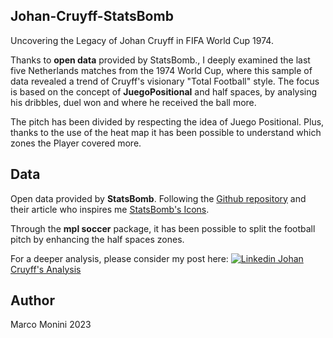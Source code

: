 ## Johan-Cruyff-StatsBomb
Uncovering the Legacy of Johan Cruyff in FIFA World Cup 1974. 

Thanks to **open data** provided by StatsBomb., I deeply examined the last five Netherlands matches from the 1974 World Cup, where this sample of data revealed a trend of Cruyff's visionary "Total Football" style. The focus is based on the concept of **JuegoPositional** and half spaces, by analysing his dribbles, duel won and where he received the ball more. 

The pitch has been divided by respecting the idea of Juego Positional. Plus, thanks to the use of the heat map it has been possible to understand which zones the Player covered more.

## Data
Open data provided by **StatsBomb**. Following the [Github repository](https://github.com/statsbomb) and their article who inspires me [StatsBomb's Icons](https://statsbomb.com/articles/soccer/statsbomb-icons-johan-cruyff/).

Through the **mpl soccer** package, it has been possible to split the football pitch by enhancing the half spaces zones.

For a deeper analysis, please consider my post here: [![Linkedin](https://i.stack.imgur.com/gVE0j.png) Johan Cruyff's Analysis](https://www.linkedin.com/posts/marco-monini-4b200215a_opendata-juegopositional-halfspaces-activity-7089932304533381120-0HP8?utm_source=share&utm_medium=member_desktop) 

## Author
Marco Monini 2023
